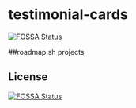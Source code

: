 # testimonial-cards
[![FOSSA Status](https://app.fossa.com/api/projects/git%2Bgithub.com%2FCoderAlchemy24%2Ftestimonial-cards.svg?type=shield)](https://app.fossa.com/projects/git%2Bgithub.com%2FCoderAlchemy24%2Ftestimonial-cards?ref=badge_shield)


##roadmap.sh projects



## License
[![FOSSA Status](https://app.fossa.com/api/projects/git%2Bgithub.com%2FCoderAlchemy24%2Ftestimonial-cards.svg?type=large)](https://app.fossa.com/projects/git%2Bgithub.com%2FCoderAlchemy24%2Ftestimonial-cards?ref=badge_large)